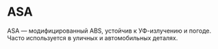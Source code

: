 # ASA

ASA — модифицированный ABS, устойчив к УФ-излучению и погоде. Часто используется в уличных и автомобильных деталях.

